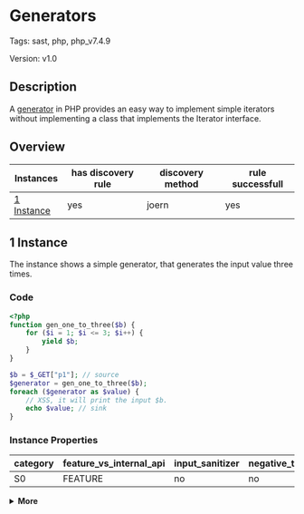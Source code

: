 [//]: # (This file is automatically generated. If you wish to make any changes, please use the JSON files and regenerate this file using the tpframework.)

# Generators

Tags: sast, php, php_v7.4.9

Version: v1.0

## Description

A [generator](https://www.php.net/manual/en/language.generators.overview.php) in PHP provides an easy way to implement simple iterators without implementing a class that implements the Iterator interface.

## Overview

| Instances                 | has discovery rule   | discovery method   | rule successfull   |
|---------------------------|----------------------|--------------------|--------------------|
| [1 Instance](#1-instance) | yes                  | joern              | yes                |

## 1 Instance

The instance shows a simple generator, that generates the input value three times.

### Code

```PHP
<?php
function gen_one_to_three($b) {
    for ($i = 1; $i <= 3; $i++) {
        yield $b;
    }
}

$b = $_GET["p1"]; // source
$generator = gen_one_to_three($b);
foreach ($generator as $value) {
    // XSS, it will print the input $b.
    echo $value; // sink
}
```

### Instance Properties

| category   | feature_vs_internal_api   | input_sanitizer   | negative_test_case   | source_and_sink   |
|------------|---------------------------|-------------------|----------------------|-------------------|
| S0         | FEATURE                   | no                | no                   | no                |

<details markdown="1">
<summary>
<b>More</b></summary>

<details markdown="1">
<summary>

### Compile
</summary>

```bash
$_main:
     ; (lines=13, args=0, vars=3, tmps=6)
     ; (before optimizer)
     ; /.../PHP/54_generators/1_instance_54_generators/1_instance_54_generators.php:1-13
     ; return  [] RANGE[0..0]
0000 T3 = FETCH_R (global) string("_GET")
0001 T4 = FETCH_DIM_R T3 string("p1")
0002 ASSIGN CV0($b) T4
0003 INIT_FCALL 1 176 string("gen_one_to_three")
0004 SEND_VAR CV0($b) 1
0005 V6 = DO_UCALL
0006 ASSIGN CV1($generator) V6
0007 V8 = FE_RESET_R CV1($generator) 0011
0008 FE_FETCH_R V8 CV2($value) 0011
0009 ECHO CV2($value)
0010 JMP 0008
0011 FE_FREE V8
0012 RETURN int(1)
LIVE RANGES:
     8: 0008 - 0011 (loop)

gen_one_to_three:
     ; (lines=9, args=1, vars=2, tmps=4)
     ; (before optimizer)
     ; /.../PHP/54_generators/1_instance_54_generators/1_instance_54_generators.php:2-6
     ; return  [] RANGE[0..0]
0000 CV0($b) = RECV 1
0001 GENERATOR_CREATE
0002 ASSIGN CV1($i) int(1)
0003 JMP 0006
0004 YIELD CV0($b)
0005 PRE_INC CV1($i)
0006 T5 = IS_SMALLER_OR_EQUAL CV1($i) int(3)
0007 JMPNZ T5 0004
0008 GENERATOR_RETURN null
```

</details>

<details markdown="1">
<summary>

### Discovery
</summary>

The discovery rule searches for `GENERATOR_CREATE` on opcode level.

```scala
val x54 = (name, "54_generators_iall", cpg.call(".*GENERATOR_CREATE.*").location.toJson);
```

| discovery method   | expected accuracy   |
|--------------------|---------------------|
| joern              | Perfect             |

</details>

<details markdown="1"open>
<summary>

### Measurement
</summary>

| Tool        | Comm_1   | Comm_2   | phpSAFE   | Progpilot   | RIPS   | WAP   | Ground Truth   |
|-------------|----------|----------|-----------|-------------|--------|-------|----------------|
| 08 Jun 2021 | yes      | no       | no        | no          | yes    | no    | yes            |
| 22 May 2023 | yes      | no       |           |             |        |       | yes            |

</details>

</details>
